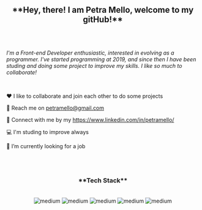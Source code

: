 
<h2 align="center">**Hey, there! I am Petra Mello, welcome to my gitHub!**</h2>      

</br>
</br>   

*I'm a Front-end Developer enthusiastic, interested in evolving as a programmer. I've started programming at 2019, and since then I have been studing and doing some 
project to improve my skills. I like so much to collaborate!*

</br>

:heart:  I like to collaborate and join each other to do some projects

:email: Reach me on petramello@gmail.com

:busts_in_silhouette: Connect with me by my https://www.linkedin.com/in/petramello/

💻  I'm studing to improve always

🔭   I’m currently looking for a job

</br>
</br>

<h3 align="center">**Tech Stack**</h3>

</br>

<div align=center <img align="center" alt="medium" src="https://img.shields.io/badge/HTML5-E34F26?style=for-the-badge&logo=html5&logoColor=white" /> <img align="center" alt="medium" src="https://img.shields.io/badge/JavaScript-F7DF1E?style=for-the-badge&logo=javascript&logoColor=black" /> <img align="center" alt="medium" src= "https://img.shields.io/badge/CSS3-1572B6?style=for-the-badge&logo=css3&logoColor=white" /> <img align="center" alt="medium" src= "https://img.shields.io/badge/React-20232A?style=for-the-badge&logo=react&logoColor=61DAFB" /> <img align="center" alt="medium" src= "https://img.shields.io/badge/Node.js-43853D?style=for-the-badge&logo=node.js&logoColor=white" /> <img align="center" alt="medium" src= "https://img.shields.io/badge/styled--components-DB7093?style=for-the-badge&logo=styled-components&logoColor=white" /> 

